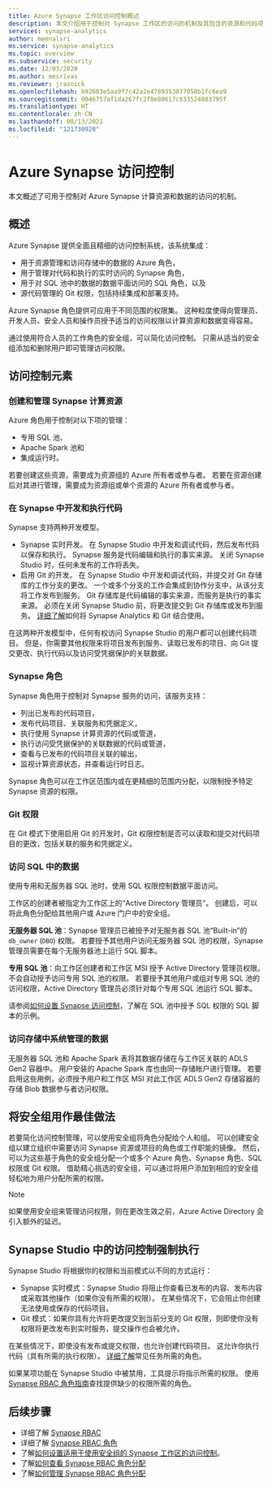 ```yaml
---
title: Azure Synapse 工作区访问控制概述
description: 本文介绍用于控制对 Synapse 工作区的访问的机制及其包含的资源和代码项目。
services: synapse-analytics
author: meenalsri
ms.service: synapse-analytics
ms.topic: overview
ms.subservice: security
ms.date: 12/03/2020
ms.author: mesrivas
ms.reviewer: jrasnick
ms.openlocfilehash: b92603e5aa9f7c42a2e4789353077058b1fc6ea9
ms.sourcegitcommit: 0046757af1da267fc2f0e88617c633524883795f
ms.translationtype: HT
ms.contentlocale: zh-CN
ms.lasthandoff: 08/13/2021
ms.locfileid: "121730928"
---
```

# <a name="azure-synapse-access-control"></a>Azure Synapse 访问控制 

本文概述了可用于控制对 Azure Synapse 计算资源和数据的访问的机制。  

## <a name="overview"></a>概述

Azure Synapse 提供全面且精细的访问控制系统，该系统集成： 
- 用于资源管理和访问存储中的数据的 Azure 角色， 
- 用于管理对代码和执行的实时访问的 Synapse 角色， 
- 用于对 SQL 池中的数据的数据平面访问的 SQL 角色，以及 
- 源代码管理的 Git 权限，包括持续集成和部署支持。  

Azure Synapse 角色提供可应用于不同范围的权限集。 这种粒度使得向管理员、开发人员、安全人员和操作员授予适当的访问权限以计算资源和数据变得容易。

通过使用符合人员的工作角色的安全组，可以简化访问控制。 只需从适当的安全组添加和删除用户即可管理访问权限。

## <a name="access-control-elements"></a>访问控制元素

### <a name="creating-and-managing-synapse-compute-resources"></a>创建和管理 Synapse 计算资源

Azure 角色用于控制对以下项的管理： 
- 专用 SQL 池、 
- Apache Spark 池和 
- 集成运行时。 

若要创建这些资源，需要成为资源组的 Azure 所有者或参与者。 若要在资源创建后对其进行管理，需要成为资源组或单个资源的 Azure 所有者或参与者。 

### <a name="developing-and-executing-code-in-synapse"></a>在 Synapse 中开发和执行代码 

Synapse 支持两种开发模型。

- Synapse 实时开发。 在 Synapse Studio 中开发和调试代码，然后发布代码以保存和执行。  Synapse 服务是代码编辑和执行的事实来源。  关闭 Synapse Studio 时，任何未发布的工作将丢失。  
- 启用 Git 的开发。 在 Synapse Studio 中开发和调试代码，并提交对 Git 存储库的工作分支的更改。 一个或多个分支的工作会集成到协作分支中，从该分支将工作发布到服务。 Git 存储库是代码编辑的事实来源，而服务是执行的事实来源。 必须在关闭 Synapse Studio 前，将更改提交到 Git 存储库或发布到服务。 [详细了解](../cicd/continuous-integration-deployment.md)如何将 Synapse Analytics 和 Git 结合使用。

在这两种开发模型中，任何有权访问 Synapse Studio 的用户都可以创建代码项目。 但是，你需要其他权限来将项目发布到服务、读取已发布的项目、向 Git 提交更改、执行代码以及访问受凭据保护的关联数据。

### <a name="synapse-roles"></a>Synapse 角色

Synapse 角色用于控制对 Synapse 服务的访问，该服务支持： 
- 列出已发布的代码项目， 
- 发布代码项目、关联服务和凭据定义，
- 执行使用 Synapse 计算资源的代码或管道，
- 执行访问受凭据保护的关联数据的代码或管道，
- 查看与已发布的代码项目关联的输出，
- 监视计算资源状态，并查看运行时日志。

Synapse 角色可以在工作区范围内或在更精细的范围内分配，以限制授予特定 Synapse 资源的权限。

### <a name="git-permissions"></a>Git 权限

在 Git 模式下使用启用 Git 的开发时，Git 权限控制是否可以读取和提交对代码项目的更改，包括关联的服务和凭据定义。   
   
### <a name="accessing-data-in-sql"></a>访问 SQL 中的数据

使用专用和无服务器 SQL 池时，使用 SQL 权限控制数据平面访问。 

工作区的创建者被指定为工作区上的“Active Directory 管理员”。 创建后，可以将此角色分配给其他用户或 Azure 门户中的安全组。

**无服务器 SQL 池**：Synapse 管理员已被授予对无服务器 SQL 池“Built-in”的 `db_owner` (`DBO`) 权限。 若要授予其他用户访问无服务器 SQL 池的权限，Synapse 管理员需要在每个无服务器池上运行 SQL 脚本。  

**专用 SQL 池**：向工作区创建者和工作区 MSI 授予 Active Directory 管理员权限。  不会自动授予访问专用 SQL 池的权限。 若要授予其他用户或组对专用 SQL 池的访问权限，Active Directory 管理员必须针对每个专用 SQL 池运行 SQL 脚本。

请参阅[如何设置 Synapse 访问控制](./how-to-set-up-access-control.md)，了解在 SQL 池中授予 SQL 权限的 SQL 脚本的示例。  

 ### <a name="accessing-system-managed-data-in-storage"></a>访问存储中系统管理的数据

无服务器 SQL 池和 Apache Spark 表将其数据存储在与工作区关联的 ADLS Gen2 容器中。 用户安装的 Apache Spark 库也由同一存储帐户进行管理。 若要启用这些用例，必须授予用户和工作区 MSI 对此工作区 ADLS Gen2 存储容器的存储 Blob 数据参与者访问权限。  

## <a name="using-security-groups-as-a-best-practice"></a>将安全组用作最佳做法

若要简化访问控制管理，可以使用安全组将角色分配给个人和组。 可以创建安全组以建立组织中需要访问 Synapse 资源或项目的角色或工作职能的镜像。  然后，可以为这些基于角色的安全组分配一个或多个 Azure 角色、Synapse 角色、SQL 权限或 Git 权限。 借助精心挑选的安全组，可以通过将用户添加到相应的安全组轻松地为用户分配所需的权限。 

>[!Note]
>如果使用安全组来管理访问权限，则在更改生效之前，Azure Active Directory 会引入额外的延迟。 

## <a name="access-control-enforcement-in-synapse-studio"></a>Synapse Studio 中的访问控制强制执行

Synapse Studio 将根据你的权限和当前模式以不同的方式运行：
- Synapse 实时模式：Synapse Studio 将阻止你查看已发布的内容、发布内容或采取其他操作（如果你没有所需的权限）。  在某些情况下，它会阻止你创建无法使用或保存的代码项目。 
- Git 模式：如果你具有允许将更改提交到当前分支的 Git 权限，则即使你没有权限将更改发布到实时服务，提交操作也会被允许。  

在某些情况下，即使没有发布或提交权限，也允许创建代码项目。 这允许你执行代码（具有所需的执行权限）。 [详细了解](./synapse-workspace-understand-what-role-you-need.md)常见任务所需的角色。 

如果某项功能在 Synapse Studio 中被禁用，工具提示将指示所需的权限。 使用 [Synapse RBAC 角色指南](./synapse-workspace-synapse-rbac-roles.md#synapse-rbac-actions-and-the-roles-that-permit-them)查找提供缺少的权限所需的角色。


## <a name="next-steps"></a>后续步骤

- 详细了解 [Synapse RBAC](./synapse-workspace-synapse-rbac.md)
- 详细了解 [Synapse RBAC 角色](./synapse-workspace-synapse-rbac-roles.md)
- 了解[如何设置适用于使用安全组的 Synapse 工作区的访问控制](./how-to-set-up-access-control.md)。
- 了解[如何查看 Synapse RBAC 角色分配](./how-to-review-synapse-rbac-role-assignments.md)
- 了解[如何管理 Synapse RBAC 角色分配](./how-to-manage-synapse-rbac-role-assignments.md)
